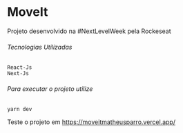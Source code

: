 # MoveIt
Projeto desenvolvido na #NextLevelWeek pela Rockeseat
  
  ###### Tecnologias Utilizadas
    React-Js
    Next-Js
  
  ###### Para executar o projeto utilize 
    yarn dev
    
  Teste o projeto em https://moveitmatheusparro.vercel.app/

